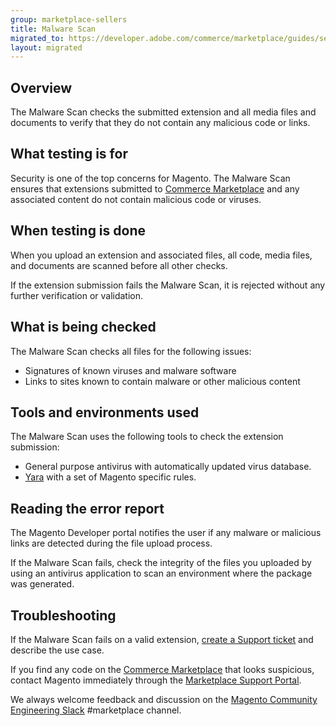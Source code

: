 ```yaml
---
group: marketplace-sellers
title: Malware Scan
migrated_to: https://developer.adobe.com/commerce/marketplace/guides/sellers/malware-scan/
layout: migrated
---
```


## Overview

The Malware Scan checks the submitted extension and all media files and documents to verify that they do not contain any malicious code or links.

## What testing is for

Security is one of the top concerns for Magento. The Malware Scan ensures that extensions submitted to [Commerce Marketplace](https://marketplace.magento.com/) and any associated content do not contain malicious code or viruses.

## When testing is done

When you upload an extension and associated files, all code, media files, and documents are scanned before all other checks.

If the extension submission fails the Malware Scan, it is rejected without any further verification or validation.

## What is being checked

The Malware Scan checks all files for the following issues:

-  Signatures of known viruses and malware software
-  Links to sites known to contain malware or other malicious content

## Tools and environments used

The Malware Scan uses the following tools to check the extension submission:

-  General purpose antivirus with automatically updated virus database.
-  [Yara](https://github.com/virustotal/yara) with a set of Magento specific rules.

## Reading the error report

The Magento Developer portal notifies the user if any malware or malicious links are detected during the file upload process.

If the Malware Scan fails, check the integrity of the files you uploaded by using an antivirus application to scan an environment where the package was generated.

## Troubleshooting

If the Malware Scan fails on a valid extension, [create a Support ticket](https://marketplacesupport.magento.com/hc/en-us) and describe the use case.

If you find any code on the [Commerce Marketplace](https://marketplace.magento.com/) that looks suspicious, contact Magento immediately through the [Marketplace Support Portal](https://marketplacesupport.magento.com/hc/en-us).

We always welcome feedback and discussion on the [Magento Community Engineering Slack](https://magentocommeng.slack.com/archives/C7SL5CGDN) #marketplace channel.
